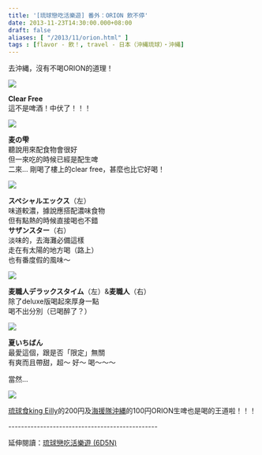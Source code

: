 ```yaml
---
title: '[琉球戀吃活樂遊] 番外：ORION 飲不停'
date: 2013-11-23T14:30:00.000+08:00
draft: false
aliases: [ "/2013/11/orion.html" ]
tags : [flavor - 飲！, travel - 日本（沖縄琉球）・沖縄]
---
```


去沖縄，沒有不喝ORION的道理！  

[![](https://1.bp.blogspot.com/-b7hg7iVGREs/XCeB1LofnbI/AAAAAAAACzQ/fBFMvneD-a44n9kIz1Qkv-DwRDXgcqo8wCLcBGAs/s640/4.jpg)](https://1.bp.blogspot.com/-b7hg7iVGREs/XCeB1LofnbI/AAAAAAAACzQ/fBFMvneD-a44n9kIz1Qkv-DwRDXgcqo8wCLcBGAs/s1600/4.jpg)

**Clear Free**  
這不是啤酒！中伏了！！！  

[![](https://3.bp.blogspot.com/-2j2iPgeMOl8/XCeB9SsKtxI/AAAAAAAACzY/5a1Kd7ZOmkATmehYTl6dxoDt167jmGSGwCLcBGAs/s640/5.jpg)](https://3.bp.blogspot.com/-2j2iPgeMOl8/XCeB9SsKtxI/AAAAAAAACzY/5a1Kd7ZOmkATmehYTl6dxoDt167jmGSGwCLcBGAs/s1600/5.jpg)

**麦の雫**  
聽說用來配食物會很好  
但一來吃的時候已經是配生啤  
二來... 剛喝了樓上的clear free，甚麼也比它好喝！  

[![](https://2.bp.blogspot.com/-tHZZRIYt5Hs/XCeCDqlGVXI/AAAAAAAACzc/A_dxllZexJABNogQvI7rtHDK1teR5U5HgCLcBGAs/s640/6.jpg)](https://2.bp.blogspot.com/-tHZZRIYt5Hs/XCeCDqlGVXI/AAAAAAAACzc/A_dxllZexJABNogQvI7rtHDK1teR5U5HgCLcBGAs/s1600/6.jpg)

**スペシャルエックス**（左）  
味道較濃，據說應搭配濃味食物  
但有點熱的時候直接喝也不錯  
**サザンスター**（右）  
淡味的，去海灘必備這樣  
走在有太陽的地方喝（路上）  
也有番度假的風味～  

[![](https://4.bp.blogspot.com/-I1kI42JTszA/XCeCLt0kjPI/AAAAAAAACzk/1uDa8Y4XkbI8CgDQafV3uurHk8_-ThD_wCLcBGAs/s640/7.jpg)](https://4.bp.blogspot.com/-I1kI42JTszA/XCeCLt0kjPI/AAAAAAAACzk/1uDa8Y4XkbI8CgDQafV3uurHk8_-ThD_wCLcBGAs/s1600/7.jpg)

**麦職人デラックスタイム**（左）&**麦職人**（右）  
除了deluxe版喝起來厚身一點  
喝不出分別（已喝醉了？）  

[![](https://2.bp.blogspot.com/-Czu8duRteE0/XCeCSrGg6uI/AAAAAAAACzs/stz1v4nJNkgv8UaaeOpSyKKXT1GadW0gQCLcBGAs/s640/8.jpg)](https://2.bp.blogspot.com/-Czu8duRteE0/XCeCSrGg6uI/AAAAAAAACzs/stz1v4nJNkgv8UaaeOpSyKKXT1GadW0gQCLcBGAs/s1600/8.jpg)

**夏いちばん**  
最愛這個，跟是否「限定」無關  
有爽而且帶甜，超～ 好～ 喝～～～  
  
  
當然...  
  
  

[![](https://2.bp.blogspot.com/-TJQCnJ1wABg/XCeCgE6X8JI/AAAAAAAACz0/06PevnVQL_4h9JPzgN6Fi62Q_obQQh82gCLcBGAs/s640/9.jpg)](https://2.bp.blogspot.com/-TJQCnJ1wABg/XCeCgE6X8JI/AAAAAAAACz0/06PevnVQL_4h9JPzgN6Fi62Q_obQQh82gCLcBGAs/s1600/9.jpg)

[琉球食king Eilly](http://www.hidie.net/2013/11/day2king-eilly.html)的200円及[海援隊沖縄](http://www.hidie.net/2013/11/day4_4761.html)的100円ORION生啤也是喝的王道啦！！！  
  
\-----------------------------------------------  
  
延伸閱讀：[琉球戀吃活樂遊 (6D5N)](http://www.hidie.net/2013/11/6d5n_23.html)